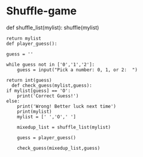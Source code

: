 # Shuffle-game




def shuffle_list(mylist):
    shuffle(mylist)
    
    return mylist
    def player_guess():
    
    guess = ''
   
    while guess not in ['0','1','2']:
        guess = input("Pick a number: 0, 1, or 2:  ")
    
    return int(guess)
      def check_guess(mylist,guess):
    if mylist[guess] == 'O':
        print('Correct Guess!')
    else:
        print('Wrong! Better luck next time')
        print(mylist)
        mylist = [' ','O',' ']

        mixedup_list = shuffle_list(mylist)

        guess = player_guess()

        check_guess(mixedup_list,guess)
